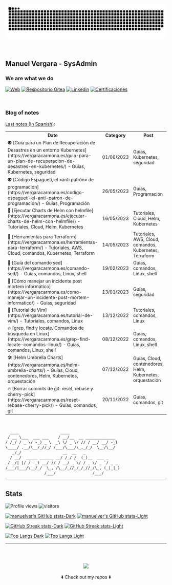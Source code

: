 ![snake](https://github.com/Platane/snk/raw/output/github-contribution-grid-snake.svg)

<br>

## Manuel Vergara - SysAdmin

### We are what we do

[![Web](https://img.shields.io/badge/vergaracarmona.es-yellow?style=for-the-badge)](https://vergaracarmona.es) 
[![Respositorio Gitea](https://img.shields.io/badge/Gitea-green?style=for-the-badge)](https://gitea.vergaracarmona.es/manuelver)
[![Linkedin](https://img.shields.io/badge/Linkedin-blue?style=for-the-badge)](https://www.linkedin.com/in/manu-vergara)
[![Certificaciones](https://img.shields.io/badge/Certificaciones-orange?style=for-the-badge)](https://vergaracarmona.es/certificaciones)

<br>

### Blog of notes 

[Last notes (In Spanish)](https://vergaracarmona.es/apuntes):

<table>
  <tr><th>Date</th><th>Category</th><th>Post</th><th>Link<th/></tr>
<!-- APUNTES:START --><tr><td>👽 [Guía para un Plan de Recuperación de Desastres en un entorno Kubernetes](https://vergaracarmona.es/guia-para-un-plan-de-recuperacion-de-desastres-en-kubernetes/) - Guías, Kubernetes, seguridad</td><td>01/06/2023</td><td>Guías, Kubernetes, seguridad</td></tr><tr><td>👽 [Código Espagueti, el «anti patrón» de programación](https://vergaracarmona.es/codigo-espagueti-el-anti-patron-de-programacion/) - Guías, Programación</td><td>26/05/2023</td><td>Guías, Programación</td></tr><tr><td>📱 [Ejecutar Charts de Helm con helmfile](https://vergaracarmona.es/ejecutar-charts-de-helm-con-helmfile/) - Tutoriales, Cloud, Helm, Kubernetes</td><td>16/05/2023</td><td>Tutoriales, Cloud, Helm, Kubernetes</td></tr><tr><td>🤖 [Herramientas para Terraform](https://vergaracarmona.es/herramientas-para-terraform/) - Tutoriales, AWS, Cloud, comandos, Kubernetes, Terraform</td><td>14/05/2023</td><td>Tutoriales, AWS, Cloud, comandos, Kubernetes, Terraform</td></tr><tr><td>🦾 [Guía del comando sed](https://vergaracarmona.es/comando-sed/) - Guías, comandos, Linux, shell</td><td>19/02/2023</td><td>Guías, comandos, Linux, shell</td></tr><tr><td>💫 [Cómo manejar un incidente post mortem informático](https://vergaracarmona.es/como-manejar-un-incidente-post-mortem-informatico/) - Guías, seguridad</td><td>13/01/2023</td><td>Guías, seguridad</td></tr><tr><td>💫 [Tutorial de Vim](https://vergaracarmona.es/tutorial-de-vim/) - Tutoriales, comandos, Linux</td><td>13/12/2022</td><td>Tutoriales, comandos, Linux</td></tr><tr><td>🔥 [grep, find y locate. Comandos de búsqueda en Linux](https://vergaracarmona.es/grep-find-locate-comandos-linux/) - Guías, comandos, Linux, shell</td><td>08/12/2022</td><td>Guías, comandos, Linux, shell</td></tr><tr><td>🛠 [Helm Umbrella Charts](https://vergaracarmona.es/helm-umbrella-charts/) - Guías, Cloud, contenedores, Helm, Kubernetes, orquestación</td><td>07/12/2022</td><td>Guías, Cloud, contenedores, Helm, Kubernetes, orquestación</td></tr><tr><td>🔥 [Borrar commits de git: reset, rebase y cherry-pick](https://vergaracarmona.es/reset-rebase-cherry-pick/) - Guías, comandos, git</td><td>20/11/2022</td><td>Guías, comandos, git</td></tr><!-- APUNTES:END -->
</table>
<br>

```
  ____                  ____                      
 / __ \___  ___ ___    / __/__  __ _____________  
/ /_/ / _ \/ -_) _ \  _\ \/ _ \/ // / __/ __/ -_) 
\____/ .__/\__/_//_/ /___/\___/\_,_/_/  \__/\__/  
   _/_/                  __  __   _               
  / __/  _____ ______ __/ /_/ /  (_)__  ___ _     
 / _/| |/ / -_) __/ // / __/ _ \/ / _ \/ _ `/ _ _ 
/___/|___/\__/_/  \_, /\__/_//_/_/_//_/\_, (_|_|_)
                 /___/                /___/       
```

---
## Stats
![Profile views](https://komarev.com/ghpvc/?username=manuelver&color=lightgrey)
![visitors](https://visitor-badge.glitch.me/badge?page_id=manuelver.manuelver)

[![manuelver's GitHub stats-Dark](https://github-readme-stats.vercel.app/api?username=manuelver&show_icons=true&theme=dark#gh-dark-mode-only)](https://github.com/manuelver/github-readme-stats#gh-dark-mode-only)
[![manuelver's GitHub stats-Light](https://github-readme-stats.vercel.app/api?username=manuelver&show_icons=true&theme=default#gh-light-mode-only)](https://github.com/manuelver/github-readme-stats#gh-light-mode-only)

[![GitHub Streak stats-Dark](https://github-readme-streak-stats.herokuapp.com/?user=manuelver&theme=dark#gh-dark-mode-only)](https://github.com/manuelver/github-readme-stats#gh-dark-mode-only)
[![GitHub Streak stats-Light](https://github-readme-streak-stats.herokuapp.com/?user=manuelver&theme=default#gh-light-mode-only)](https://github.com/manuelver/github-readme-stats#gh-light-mode-only)

[![Top Langs Dark](https://github-readme-stats.vercel.app/api/top-langs/?username=manuelver&layout=compact&theme=dark#gh-dark-mode-only)](https://github.com/manuelver/github-readme-stats#gh-dark-mode-only)
[![Top Langs Light](https://github-readme-stats.vercel.app/api/top-langs/?username=manuelver&layout=compact&theme=light#gh-light-mode-only)](https://github.com/manuelver/github-readme-stats#gh-light-mode-only)

---

<br><br>

<p align="center">
    <img src="https://media.giphy.com/media/NTur7XlVDUdqM/giphy.gif" width="70%"/>
</p>

<p align="center">
 ⬇️  Check out my repos  ⬇️ 
</p>
